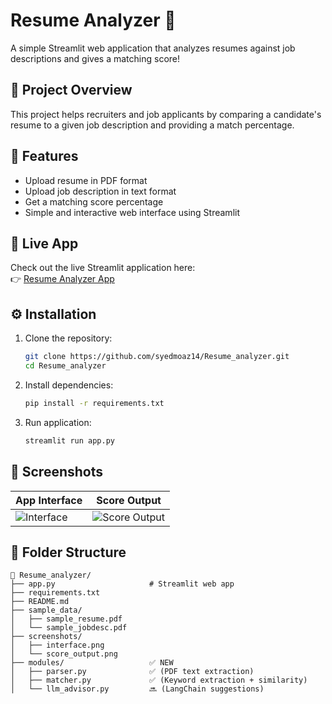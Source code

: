 # Resume Analyzer 🎯

A simple Streamlit web application that analyzes resumes against job descriptions and gives a matching score!

## 🚀 Project Overview

This project helps recruiters and job applicants by comparing a candidate's resume to a given job description and providing a match percentage.

## 🧩 Features

- Upload resume in PDF format
- Upload job description in text format
- Get a matching score percentage
- Simple and interactive web interface using Streamlit

## 🚀 Live App

Check out the live Streamlit application here:  
👉 [Resume Analyzer App](https://resumeanalyzer-rbpgrwsrcp7d7zsz5ckw9u.streamlit.app/)

## ⚙️ Installation

1. Clone the repository:
   ```bash
   git clone https://github.com/syedmoaz14/Resume_analyzer.git
   cd Resume_analyzer

2. Install dependencies:
   ```bash
   pip install -r requirements.txt
3. Run application:
   ```bash
   streamlit run app.py

## 📸 Screenshots

| App Interface | Score Output |
|---------------|--------------|
| ![Interface](screenshots/interface.png) | ![Score Output](screenshots/score_output.png) |




## 📁 Folder Structure
```
📁 Resume_analyzer/
├── app.py                     # Streamlit web app
├── requirements.txt
├── README.md
├── sample_data/
│   ├── sample_resume.pdf
│   └── sample_jobdesc.pdf
├── screenshots/
│   ├── interface.png
│   └── score_output.png
├── modules/                   ✅ NEW
│   ├── parser.py              ✅ (PDF text extraction)
│   ├── matcher.py             ✅ (Keyword extraction + similarity)
│   └── llm_advisor.py         🔜 (LangChain suggestions)
```

